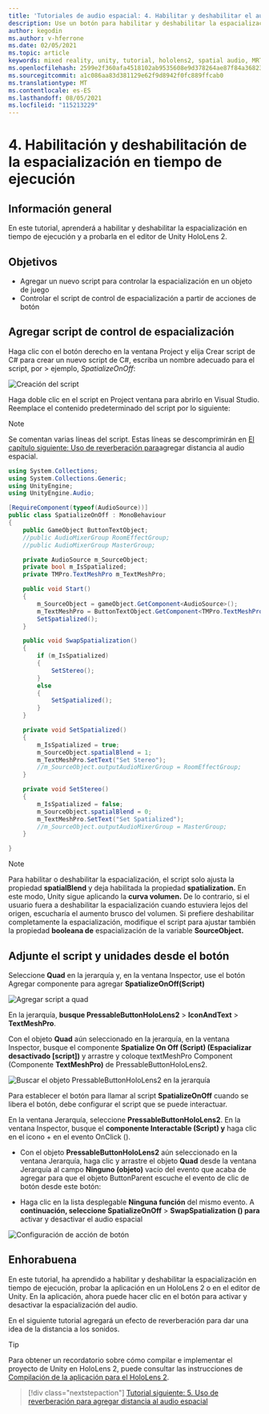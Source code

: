 ```yaml
---
title: 'Tutoriales de audio espacial: 4. Habilitar y deshabilitar el audio espacial en tiempo de ejecución'
description: Use un botón para habilitar y deshabilitar la espacialización del audio en tiempo de ejecución.
author: kegodin
ms.author: v-hferrone
ms.date: 02/05/2021
ms.topic: article
keywords: mixed reality, unity, tutorial, hololens2, spatial audio, MRTK, mixed reality toolkit, UWP, Windows 10, HRTF, head-related transfer function, reverb, Microsoft Spatializer
ms.openlocfilehash: 2599e2f360afa4518102ab9535608e9d378264ae87f84a36823d460f934d6a05
ms.sourcegitcommit: a1c086aa83d381129e62f9d8942f0fc889ffcab0
ms.translationtype: MT
ms.contentlocale: es-ES
ms.lasthandoff: 08/05/2021
ms.locfileid: "115213229"
---
```

# <a name="4-enabling-and-disabling-spatialization-at-run-time"></a>4. Habilitación y deshabilitación de la espacialización en tiempo de ejecución

## <a name="overview"></a>Información general

En este tutorial, aprenderá a habilitar y deshabilitar la espacialización en tiempo de ejecución y a probarla en el editor de Unity HoloLens 2.

## <a name="objectives"></a>Objetivos

* Agregar un nuevo script para controlar la espacialización en un objeto de juego
* Controlar el script de control de espacialización a partir de acciones de botón

## <a name="add-spatialization-control-script"></a>Agregar script de control de espacialización

 Haga clic con el botón derecho en la ventana Project y elija Crear script de C# para crear un nuevo script de C#, escriba un nombre adecuado para el script, por  >   ejemplo, _SpatializeOnOff_:

![Creación del script](images/spatial-audio/spatial-audio-04-section1-step1-1.PNG)

Haga doble clic en el script en Project ventana para abrirlo en Visual Studio. Reemplace el contenido predeterminado del script por lo siguiente:

> [!NOTE]
> Se comentan varias líneas del script. Estas líneas se descomprimirán en [El capítulo siguiente: Uso de reverberación para](unity-spatial-audio-ch5.md)agregar distancia al audio espacial.

```c#
using System.Collections;
using System.Collections.Generic;
using UnityEngine;
using UnityEngine.Audio;

[RequireComponent(typeof(AudioSource))]
public class SpatializeOnOff : MonoBehaviour
{
    public GameObject ButtonTextObject;
    //public AudioMixerGroup RoomEffectGroup;
    //public AudioMixerGroup MasterGroup;

    private AudioSource m_SourceObject;
    private bool m_IsSpatialized;
    private TMPro.TextMeshPro m_TextMeshPro;

    public void Start()
    {
        m_SourceObject = gameObject.GetComponent<AudioSource>();
        m_TextMeshPro = ButtonTextObject.GetComponent<TMPro.TextMeshPro>();
        SetSpatialized();
    }

    public void SwapSpatialization()
    {
        if (m_IsSpatialized)
        {
            SetStereo();
        }
        else
        {
            SetSpatialized();
        }
    }

    private void SetSpatialized()
    {
        m_IsSpatialized = true;
        m_SourceObject.spatialBlend = 1;
        m_TextMeshPro.SetText("Set Stereo");
        //m_SourceObject.outputAudioMixerGroup = RoomEffectGroup;
    }

    private void SetStereo()
    {
        m_IsSpatialized = false;
        m_SourceObject.spatialBlend = 0;
        m_TextMeshPro.SetText("Set Spatialized");
        //m_SourceObject.outputAudioMixerGroup = MasterGroup;
    }

}
```

> [!NOTE]
> Para habilitar o deshabilitar la espacialización, el script solo ajusta la propiedad **spatialBlend** y deja habilitada la propiedad **spatialization.** En este modo, Unity sigue aplicando la **curva volumen.** De lo contrario, si el usuario fuera a deshabilitar la espacialización cuando estuviera lejos del origen, escucharía el aumento brusco del volumen.
> Si prefiere deshabilitar completamente la espacialización, modifique el script para ajustar también la propiedad **booleana de** espacialización de la variable **SourceObject.**

## <a name="attach-your-script-and-drive-it-from-the-button"></a>Adjunte el script y unidades desde el botón

Seleccione **Quad** en la jerarquía y, en la ventana Inspector, use el botón Agregar componente para agregar **SpatializeOnOff(Script)**

![Agregar script a quad](images/spatial-audio/spatial-audio-04-section2-step1-1.PNG)

En la jerarquía, **busque PressableButtonHoloLens2**  >  **IconAndText**  >  **TextMeshPro**.

Con el objeto **Quad** aún seleccionado en la jerarquía, en la ventana Inspector, busque el componente **Spatialize On Off (Script) (Espacializar desactivado [script])** y arrastre y coloque textMeshPro Component (Componente **TextMeshPro)** de PressableButtonHoloLens2.

![Buscar el objeto PressableButtonHoloLens2 en la jerarquía](images/spatial-audio/spatial-audio-04-section2-step1-2.PNG)

Para establecer el botón para llamar al script **SpatializeOnOff** cuando se libera el botón, debe configurar el script que se puede interactuar.

En la ventana Jerarquía, seleccione **PressableButtonHoloLens2**. En la ventana Inspector, busque el **componente Interactable (Script) y** haga clic en el icono + en el evento OnClick ().

* Con el objeto **PressableButtonHoloLens2** aún seleccionado en la ventana Jerarquía, haga clic y arrastre el objeto **Quad** desde la ventana Jerarquía al campo **Ninguno (objeto)** vacío del evento que acaba de agregar para que el objeto ButtonParent escuche el evento de clic de botón desde este botón:

* Haga clic en la lista desplegable **Ninguna función** del mismo evento. A **continuación, seleccione SpatializeOnOff**  >  **SwapSpatialization () para** activar y desactivar el audio espacial

![Configuración de acción de botón](images/spatial-audio/spatial-audio-04-section2-step1-3.PNG)

## <a name="congratulations"></a>Enhorabuena

En este tutorial, ha aprendido a habilitar y deshabilitar la espacialización en tiempo de ejecución, probar la aplicación en un HoloLens 2 o en el editor de Unity. En la aplicación, ahora puede hacer clic en el botón para activar y desactivar la espacialización del audio.

En el siguiente tutorial agregará un efecto de reverberación para dar una idea de la distancia a los sonidos.

> [!TIP]
> Para obtener un recordatorio sobre cómo compilar e implementar el proyecto de Unity en HoloLens 2, puede consultar las instrucciones de [Compilación de la aplicación para el HoloLens 2](mr-learning-base-02.md#building-your-application-to-your-hololens-2).

> [!div class="nextstepaction"]
> [Tutorial siguiente: 5. Uso de reverberación para agregar distancia al audio espacial](unity-spatial-audio-ch5.md)
